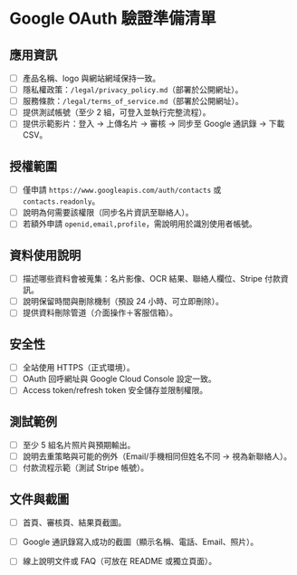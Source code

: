 # Google OAuth 驗證準備清單

## 應用資訊
- [ ] 產品名稱、logo 與網站網域保持一致。
- [ ] 隱私權政策：`/legal/privacy_policy.md`（部署於公開網址）。
- [ ] 服務條款：`/legal/terms_of_service.md`（部署於公開網址）。
- [ ] 提供測試帳號（至少 2 組，可登入並執行完整流程）。
- [ ] 提供示範影片：登入 → 上傳名片 → 審核 → 同步至 Google 通訊錄 → 下載 CSV。

## 授權範圍
- [ ] 僅申請 `https://www.googleapis.com/auth/contacts` 或 `contacts.readonly`。
- [ ] 說明為何需要該權限（同步名片資訊至聯絡人）。
- [ ] 若額外申請 `openid,email,profile`，需說明用於識別使用者帳號。

## 資料使用說明
- [ ] 描述哪些資料會被蒐集：名片影像、OCR 結果、聯絡人欄位、Stripe 付款資訊。
- [ ] 說明保留時間與刪除機制（預設 24 小時、可立即刪除）。
- [ ] 提供資料刪除管道（介面操作＋客服信箱）。

## 安全性
- [ ] 全站使用 HTTPS（正式環境）。
- [ ] OAuth 回呼網址與 Google Cloud Console 設定一致。
- [ ] Access token/refresh token 安全儲存並限制權限。

## 測試範例
- [ ] 至少 5 組名片照片與預期輸出。
- [ ] 說明去重策略與可能的例外（Email/手機相同但姓名不同 → 視為新聯絡人）。
- [ ] 付款流程示範（測試 Stripe 帳號）。

## 文件與截圖
- [ ] 首頁、審核頁、結果頁截圖。
- [ ] Google 通訊錄寫入成功的截圖（顯示名稱、電話、Email、照片）。
- [ ] 線上說明文件或 FAQ（可放在 README 或獨立頁面）。

